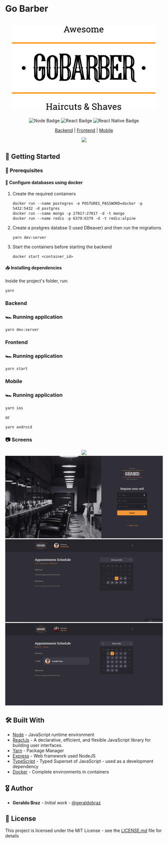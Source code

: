 # Go Barber
<h1 align="center"><img src=".github/logo.svg"/></h1>

<div align="center">

   ![Node Badge](https://img.shields.io/badge/-Node.js-4d8939) ![React Badge](https://img.shields.io/badge/-React.js-7bdcfe) ![React Native Badge](https://img.shields.io/badge/-React_Native-7bdcfe)

   [Backend](#Backend) | [Frontend](#Frontend) | [Mobile](#Mobile)

</div>

<p align="center">
    <img src=".github/demo.gif">
</p>

## 🚀 Getting Started

### 🚨 Prerequisites
#### 🐳 Configure databases using docker

1. Create the required containers
    ```
    docker run --name postegres -e POSTGRES_PASSWORD=docker -p 5432:5432 -d postgres
    docker run --name mongo -p 27017:27017 -d -t mongo
    docker run --name redis -p 6379:6379 -d -t redis:alpine
    ```
2. Create a postgres databse (I used DBeaver) and then run the migrations
    ```
    yarn dev:server
    ```
3. Start the containers before starting the backend
    ```
    docker start <container_id>
    ```


#### 📥 Installing dependencies
Inside the project's folder, run:

```
yarn
```

### Backend
### 🏎 Running application
```
yarn dev:server
```

### Frontend
### 🏎 Running application
```
yarn start
```

### Mobile
### 🏎 Running application
```
yarn ios
```
or
```
yarn android
```

### 📷 Screens
<p align="center">
    <img src=".github/web-sign-in.png">
    <img src=".github/register-yourself.png">
    <img src=".github/provider-dashboard.png">
    <img src=".github/user-dashboard.png">
</p>

## 🛠 Built With

* [Node](https://nodejs.org/) - JavaScript runtime environment
* [ReactJs](https://reactjs.org/) - A declarative, efficient, and flexible JavaScript library for building user interfaces.
* [Yarn](https://yarnpkg.com/) - Package Manager
* [Express](https://expressjs.com/) - Web framework used NodeJS
* [TypeScript](https://www.typescriptlang.org/) - Typed Superset of JavaScript - used as a development dependency
* [Docker](https://www.docker.com/) - Complete environments in containers

## 🎖 Author
* **Geraldo Braz** - *Initial work* - [@geraldobraz](https://github.com/geraldobraz)

## 📝 License

This project is licensed under the MIT License - see the [LICENSE.md](LICENSE.md) file for details
